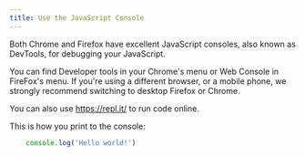 ```yaml
---
title: Use the JavaScript Console
---
```

Both Chrome and Firefox have excellent JavaScript consoles, also known as DevTools, for debugging your JavaScript.

You can find Developer tools in your Chrome's menu or Web Console in FireFox's menu. If you're using a different browser, or a mobile phone, we strongly recommend switching to desktop Firefox or Chrome.

You can also use <a href='https://repl.it/' target='_blank' rel='nofollow'>https://repl.it/</a> to run code online.

This is how you print to the console:

```js
    console.log('Hello world!')
```

